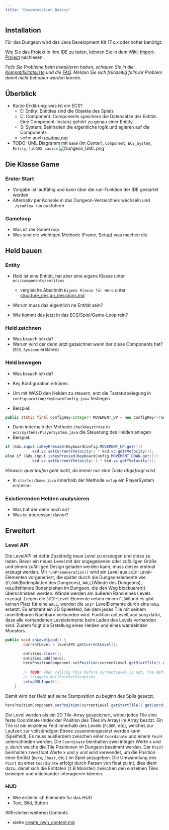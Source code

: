 ```yaml
---
title: "Documentation_Basics"
---
```


## Installation

Für das Dungeon wird das Java Development Kit 17.x.x oder höher benötigt.

Wie Sie das Projekt in Ihre IDE zu laden, können Sie in dem [Wiki: Import-Project](https://github.com/Programmiermethoden/Dungeon/wiki/Import-Project) nachlesen.

*Falls Sie Probleme beim Installieren haben, schauen Sie in die [Kompatibilitätsliste](https://github.com/Programmiermethoden/Dungeon/wiki/JDK-Kompatibilität) und die [FAQ](https://github.com/Programmiermethoden/Dungeon/wiki/FAQ). Melden Sie sich frühzeitig falls Ihr Problem damit nicht behoben werden konnte.*


## Überblick
- Kurze Erklärung: was ist ein ECS? 
  - E: Entity: Entitites sind die Objekte des Spiels
  - C: Component: Components speichern die Datensätze der Entität. Eine Component-Instanz gehört zu genau einer Enitity.
  - S: System: Beinhalten die eigentliche logik und agieren auf die Components
  - siehe auch [readme.md](https://github.com/Programmiermethoden/Dungeon/blob/master/doc/ecs/readme.md)
- TODO: UML Diagramm mit `Game` (im Center), `Component`, `ECS_System`, `Entity`, `libGDX basics`
![Dungeon_UML.png](https://github.com/Programmiermethoden/Dungeon/blob/dk_lg/Documentation_Basics/doc/Dungeon_UML.png)

## Die Klasse Game
### Erster Start
- Vorgabe ist lauffähig und kann über die run-Funktion der IDE gestartet werden
- Alternativ per Konsole in das Dungeon-Verzeichnes wechseln und `./gradlew run` ausführen

### Gameloop
- Was ist die GameLoop
- Was sind die wichtigen Methode (Frame, Setup) was machen die

## Held bauen

### Entity
- Held ist eine Entität, hat aber eine eigene Klasse unter `ecs/components/entities`
	- vergleiche Abschnitt `Eigene Klasse für Hero` unter [structure_design_desicions.md](https://github.com/Programmiermethoden/Dungeon/blob/master/doc/ecs/structure_design_decisions.md)

- Warum muss das eigentlich ne Entität sein?
- Wie kommt das jetzt in das ECS/Spiel/Game-Loop rein?  


### Held zeichnen
- Was brauch ich da?
- Warum wird der denn jetzt gezeichnet wenn der diese Components hat? (`ECS_Systeme` erklären) 

### Held bewegen
- Was brauch ich da?
- Key Konfiguration erklären

- Um mit WASD den Helden zu steuern, erst die Tastaturbelegung in `configuaration/KeyboardConfig.java` festlegen
- Beispiel:

```java
public static final ConfigKey<Integer> MOVEMENT_UP = new ConfigKey<>(new String[] {"movement", "up"}, new ConfigIntValue(Input.Keys.W));
```

- Dann innerhalb der Methode `checkKeystroke` in `ecs/systems/PlayerSystem.java` die Steuerung des Helden anlegen
- Beispiel:

```java
if (Gdx.input.isKeyPressed(KeyboardConfig.MOVEMENT_UP.get()))
            ksd.vc.setCurrentYVelocity(1 * ksd.vc.getYVelocity());
else if (Gdx.input.isKeyPressed(KeyboardConfig.MOVEMENT_DOWN.get()))
            ksd.vc.setCurrentYVelocity(-1 * ksd.vc.getYVelocity());
```
*Hinweis: quer laufen geht nicht, da immer nur eine Taste abgefragt wird*

- In `starter/Game.java` innerhalb der Methode `setup` ein PlayerSystem erstellen

### Existierenden Helden analysieren
- Was hat der denn noch so? 
- Was ist interessant davon? 

## Erweitert

### Level API
Die LevelAPI ist dafür Zuständig neue Level zu erzeugen und diese zu laden. 
Bevor ein neues Level mit der angegebenen oder zufälligen Größe und einem zufälligen Design geladen werden kann,
muss dieses erstmal erzeugt werden.
Mit `runPreGeneration()` wird ein Level aus `SKIP`-Level-Elementen vorgeneriert, die später durch
die Dungeonelemente wie (`FLOOR`(Bodenplatten des Dungeons), `WALL`(Wände des Dungeons), `HOLE`(fehlende Bodenplatten im Dungeon, die den Weg blockueren)) überschrieben werden. Wände werden am äußeren Rand eines Levels erzeugt.
Liegen die `SKIP`-Level-Elemente neben einem `FLOOR`und es gibt keinen Platz für eine `WALL`, werden die `SKIP`-LevelElemente durch
eine `HOLE` ersetzt.
Es entsteht ein 2D Spielefeld, bei dem jedes Tile mit seinem unmittelbaren Nachbarn verbunden wird.
Funktion onLevelLoad sorg dafür, dass alle vorhandenen Levelelemente beim Laden des Levels vorhanden sind.
Zudem folgt die Erstellung eines Helden und eines wandelnden Monsters.
```java
public void onLevelLoad() {
        currentLevel = levelAPI.getCurrentLevel();

        entities.clear();
        entities.add(hero);
        heroPositionComponent.setPosition(currentLevel.getStartTile().getCoordinate().toPoint());
        
        // TODO: when calling this before currentLevel is set, the default ctor of PositionComponent
        // triggers NullPointerException
        setupDSLInput();
    }
 ```

Damit wird der Held auf seine Startposition zu beginn des Spils gesetzt. 
```java
heroPositionComponent.setPosition(currentLevel.getStartTile().getCoordinate().toPoint());
```
Die Level werden als ein 2D Tile-Array gespeichert, wobei jedes Tile eine feste Coordinate (Index der Position des Tiles im Array) im Array besitzt.
Ein Tile ist ein einzelnes Feld innerhalb des Levels (`FLOOR`, etc), welches zur Laufzeit zur vollständigen Ebene zusammengesetzt werden kann (Speilfeld). 
Es muss ausßerdem zwischen einer `Coordinate` und einem `Point` unterschieden werden. 
Die `Coordinate` beinhalten zwei integer Werte x und y, durch welche die Tile Positionen im Dungeon bestimmt werden.
Der `Point` beinhalten zwei float Werte x und y und wird verwendet, um die Position einer Entität (`Hero`, `Chest`, etc.) im Spiel anzugeben. 
Die Umwandlung des `Point` zu einer `Coordinate` erfolgt durch Parsen von float zu int, dies dient dazu, damit sich die Entitäten (z.B Monster) 
zwischen den einzelnen Tiles bewegen und miteinander interagieren können.


### HUD
- Wie erstelle ich Elemente für das HUD
- Text, Bild, Button

##Erstellen weiteren Contents

- siehe [create_own_content.md](https://github.com/Programmiermethoden/Dungeon/blob/master/doc/ecs/create_own_content.md)
